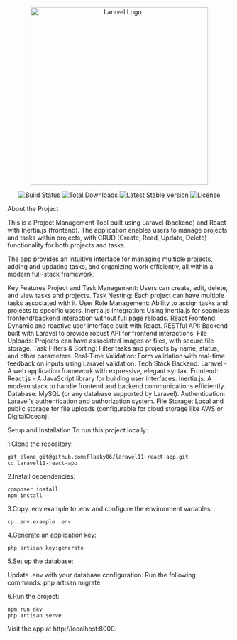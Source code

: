 <p align="center"><a href="https://laravel.com" target="_blank"><img src="https://raw.githubusercontent.com/laravel/art/master/logo-lockup/5%20SVG/2%20CMYK/1%20Full%20Color/laravel-logolockup-cmyk-red.svg" width="400" alt="Laravel Logo"></a></p> <p align="center"> <a href="https://github.com/laravel/framework/actions"><img src="https://github.com/laravel/framework/workflows/tests/badge.svg" alt="Build Status"></a> <a href="https://packagist.org/packages/laravel/framework"><img src="https://img.shields.io/packagist/dt/laravel/framework" alt="Total Downloads"></a> <a href="https://packagist.org/packages/laravel/framework"><img src="https://img.shields.io/packagist/v/laravel/framework" alt="Latest Stable Version"></a> <a href="https://packagist.org/packages/laravel/framework"><img src="https://img.shields.io/packagist/l/laravel/framework" alt="License"></a> </p>
About the Project

This is a Project Management Tool built using Laravel (backend) and React with Inertia.js (frontend). The application enables users to manage projects and tasks within projects, with CRUD (Create, Read, Update, Delete) functionality for both projects and tasks.

The app provides an intuitive interface for managing multiple projects, adding and updating tasks, and organizing work efficiently, all within a modern full-stack framework.

Key Features
Project and Task Management: Users can create, edit, delete, and view tasks and projects.
Task Nesting: Each project can have multiple tasks associated with it.
User Role Management: Ability to assign tasks and projects to specific users.
Inertia.js Integration: Using Inertia.js for seamless frontend/backend interaction without full page reloads.
React Frontend: Dynamic and reactive user interface built with React.
RESTful API: Backend built with Laravel to provide robust API for frontend interactions.
File Uploads: Projects can have associated images or files, with secure file storage.
Task Filters & Sorting: Filter tasks and projects by name, status, and other parameters.
Real-Time Validation: Form validation with real-time feedback on inputs using Laravel validation.
Tech Stack
Backend: Laravel - A web application framework with expressive, elegant syntax.
Frontend: React.js - A JavaScript library for building user interfaces.
Inertia.js: A modern stack to handle frontend and backend communications efficiently.
Database: MySQL (or any database supported by Laravel).
Authentication: Laravel's authentication and authorization system.
File Storage: Local and public storage for file uploads (configurable for cloud storage like AWS or DigitalOcean).

Setup and Installation
To run this project locally:

1.Clone the repository:

    git clone git@github.com:Flasky06/laravel11-react-app.git
    cd laravel11-react-app

2.Install dependencies:

    composer install
    npm install

3.Copy .env.example to .env and configure the environment variables:

    cp .env.example .env

4.Generate an application key:

    php artisan key:generate

5.Set up the database:

  Update .env with your database configuration.
  Run the following commands:
          php artisan migrate

6.Run the project:

    npm run dev
    php artisan serve

    
Visit the app at http://localhost:8000.






